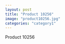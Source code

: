 ```yaml
---
layout: post
title: "Product 10256"
image: "product10256.jpg"
categories: "category1"
---
```

Product 10256
